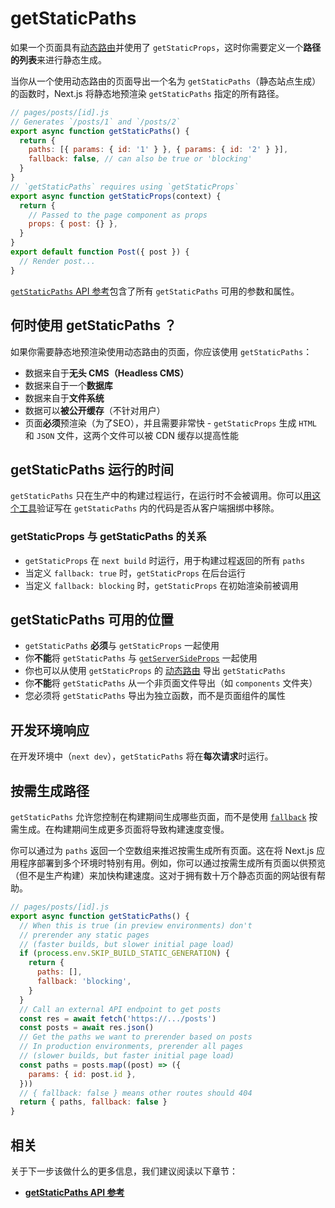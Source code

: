 # getStaticPaths

如果一个页面具有[动态路由](/docs/routing/dynamic-routes)并使用了 `getStaticProps`，这时你需要定义一个**路径的列表**来进行静态生成。

当你从一个使用动态路由的页面导出一个名为 `getStaticPaths`（静态站点生成）的函数时，Next.js 将静态地预渲染 `getStaticPaths` 指定的所有路径。

```jsx
// pages/posts/[id].js
// Generates `/posts/1` and `/posts/2`
export async function getStaticPaths() {
  return {
    paths: [{ params: { id: '1' } }, { params: { id: '2' } }],
    fallback: false, // can also be true or 'blocking'
  }
}
// `getStaticPaths` requires using `getStaticProps`
export async function getStaticProps(context) {
  return {
    // Passed to the page component as props
    props: { post: {} },
  }
}
export default function Post({ post }) {
  // Render post...
}
```

[`getStaticPaths` API 参考](/docs/api-reference/data-fetching/get-static-paths)包含了所有 `getStaticPaths` 可用的参数和属性。

## 何时使用 getStaticPaths ？

如果你需要静态地预渲染使用动态路由的页面，你应该使用 `getStaticPaths`：

- 数据来自于**无头 CMS（Headless CMS）**
- 数据来自于一个**数据库**
- 数据来自于**文件系统**
- 数据可以**被公开缓存**（不针对用户）
- 页面**必须**预渲染（为了SEO），并且需要非常快 - `getStaticProps` 生成 `HTML` 和 `JSON` 文件，这两个文件可以被 CDN 缓存以提高性能

## getStaticPaths 运行的时间

`getStaticPaths` 只在生产中的构建过程运行，在运行时不会被调用。你可以[用这个工具](https://next-code-elimination.vercel.app/)验证写在 `getStaticPaths` 内的代码是否从客户端捆绑中移除。

### getStaticProps 与 getStaticPaths 的关系

- `getStaticProps` 在 `next build` 时运行，用于构建过程返回的所有 `paths`
- 当定义 `fallback: true` 时，`getStaticProps` 在后台运行
- 当定义 `fallback: blocking` 时，`getStaticProps` 在初始渲染前被调用

##  getStaticPaths 可用的位置

- `getStaticPaths` **必须**与 `getStaticProps` 一起使用
- 你**不能**将 `getStaticPaths` 与 [`getServerSideProps`](/docs/basic-features/data-fetching/get-server-side-props) 一起使用
- 你也可以从使用 `getStaticProps` 的 [动态路由](docsroutingdynamic-routes) 导出 `getStaticPaths`
- 你**不能**将 `getStaticPaths` 从一个非页面文件导出（如 `components` 文件夹）
- 您必须将 `getStaticPaths` 导出为独立函数，而不是页面组件的属性

## 开发环境响应

在开发环境中（`next dev`），`getStaticPaths` 将在**每次请求**时运行。

## 按需生成路径

`getStaticPaths` 允许您控制在构建期间生成哪些页面，而不是使用 [`fallback`](/docs/api-reference/data-fetching/get-static-paths#fallback-blocking) 按需生成。在构建期间生成更多页面将导致构建速度变慢。

你可以通过为 `paths` 返回一个空数组来推迟按需生成所有页面。这在将 Next.js 应用程序部署到多个环境时特别有用。例如，你可以通过按需生成所有页面以供预览（但不是生产构建）来加快构建速度。这对于拥有数十万个静态页面的网站很有帮助。

```jsx
// pages/posts/[id].js
export async function getStaticPaths() {
  // When this is true (in preview environments) don't
  // prerender any static pages
  // (faster builds, but slower initial page load)
  if (process.env.SKIP_BUILD_STATIC_GENERATION) {
    return {
      paths: [],
      fallback: 'blocking',
    }
  }
  // Call an external API endpoint to get posts
  const res = await fetch('https://.../posts')
  const posts = await res.json()
  // Get the paths we want to prerender based on posts
  // In production environments, prerender all pages
  // (slower builds, but faster initial page load)
  const paths = posts.map((post) => ({
    params: { id: post.id },
  }))
  // { fallback: false } means other routes should 404
  return { paths, fallback: false }
}
```

## 相关

关于下一步该做什么的更多信息，我们建议阅读以下章节：

- [**getStaticPaths API 参考**](/docs/api-reference/data-fetching/get-static-paths)
